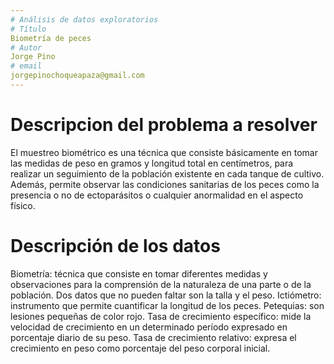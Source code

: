 ```yaml
---
# Análisis de datos exploratorios
# Título
Biometría de peces
# Autor
Jorge Pino
# email
jorgepinochoqueapaza@gmail.com
---
```

# Descripcion del problema a resolver
El muestreo biométrico es una técnica que consiste básicamente en tomar las medidas de peso en gramos y longitud total en centímetros, para realizar un seguimiento de la población existente en cada tanque de cultivo. Además, permite observar las condiciones sanitarias de los peces como la presencia o no de ectoparásitos o cualquier anormalidad en el aspecto físico.

# Descripción de los datos
Biometría: técnica que consiste en tomar diferentes medidas y observaciones para la comprensión de la naturaleza de una parte o de la población. Dos datos que no pueden faltar son la talla y el peso. Ictiómetro: instrumento que permite cuantificar la longitud de los peces. Petequias: son lesiones pequeñas de color rojo. Tasa de crecimiento específico: mide la velocidad de crecimiento en un determinado período expresado en porcentaje diario de su peso. Tasa de crecimiento relativo: expresa el crecimiento en peso como porcentaje del peso corporal inicial.
